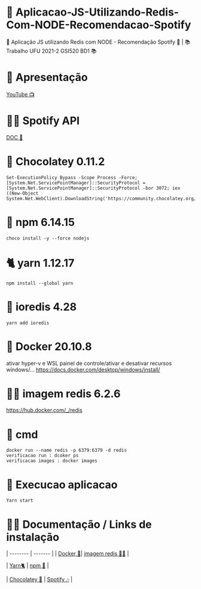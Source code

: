 # 📌 Aplicacao-JS-Utilizando-Redis-Com-NODE-Recomendacao-Spotify
👾 Aplicação JS utilizando Redis com NODE - Recomendação Spotify 👾 | 📚 Trabalho UFU 2021-2 GSI520  BD1 📚

# 🎥 Apresentação 
[YouTube 📺](https://www.youtube.com/watch?v=tU3oU0jkKZ4&t=9s)

# 👾🎶 Spotify API

[DOC 📃](https://developer.spotify.com/console/get-recommendations)


# 🍫 Chocolatey 0.11.2

```terminal
Set-ExecutionPolicy Bypass -Scope Process -Force; [System.Net.ServicePointManager]::SecurityProtocol =
[System.Net.ServicePointManager]::SecurityProtocol -bor 3072; iex ((New-Object
System.Net.WebClient).DownloadString('https://community.chocolatey.org/install.ps1'))
```

# 📮 npm 6.14.15

```terminal
choco install -y --force nodejs
```

# 🐈 yarn 1.12.17

```terminal
npm install --global yarn
```

# 📕 ioredis 4.28
```terminal
yarn add ioredis
```

# 🐳 Docker 20.10.8 
ativar hyper-v e WSL
painel de controle/ativar e desativar recursos windows/...
https://docs.docker.com/desktop/windows/install/ 

# 📕🐳 imagem redis 6.2.6
https://hub.docker.com/_/redis

# 🔌 cmd
```terminal
docker run --name redis -p 6379:6379 -d redis
verificacao run : dcoker ps
verificacao images : docker images
```

# 🏁 Execucao aplicacao

 ```terminal directory
Yarn start
```
# 📖🔗 Documentação / Links de instalação

| -------- | ------- |
| [Docker 🐳](https://docs.docker.com/desktop/windows/install)| [imagem redis 📕🐳](https://hub.docker.com/_/redis) |

| [Yarn🐈](https://yarnpkg.com/getting-started/install) | [npm 📮](https://docs.npmjs.com/cli/v7/commands/npm-install) |

| [Chocolatey 🍫](https://chocolatey.org/install) | [Spotify 🎶](https://developer.spotify.com/console/get-recommendations/) |






